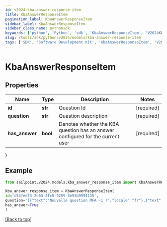 ```yaml
---
id: v2024-kba-answer-response-item
title: KbaAnswerResponseItem
pagination_label: KbaAnswerResponseItem
sidebar_label: KbaAnswerResponseItem
sidebar_class_name: pythonsdk
keywords: ['python', 'Python', 'sdk', 'KbaAnswerResponseItem', 'V2024KbaAnswerResponseItem'] 
slug: /tools/sdk/python/v2024/models/kba-answer-response-item
tags: ['SDK', 'Software Development Kit', 'KbaAnswerResponseItem', 'V2024KbaAnswerResponseItem']
---
```


# KbaAnswerResponseItem


## Properties

Name | Type | Description | Notes
------------ | ------------- | ------------- | -------------
**id** | **str** | Question Id | [required]
**question** | **str** | Question description | [required]
**has_answer** | **bool** | Denotes whether the KBA question has an answer configured for the current user | [required]
}

## Example

```python
from sailpoint.v2024.models.kba_answer_response_item import KbaAnswerResponseItem

kba_answer_response_item = KbaAnswerResponseItem(
id='c54fee53-2d63-4fc5-9259-3e93b9994135',
question='[{"text":"Nouvelle question MFA -1 ?","locale":"fr"},{"text":"MFA new question -1 ?","locale":""}]',
has_answer=True
)

```
[[Back to top]](#) 

